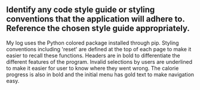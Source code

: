 ## Identify any code style guide or styling conventions that the application will adhere to. Reference the chosen style guide appropriately.

My log uses the Python colored package installed through pip. Styling conventions including 'reset' are defined at the top of each page to make it easier to recall these functions.  Headers are in bold to differentiate the different features of the program. Invalid selections by users are underlined to make it easier for user to know where they went wrong. The calorie progress is also in bold and the initial menu has gold text to make navigation easy.
